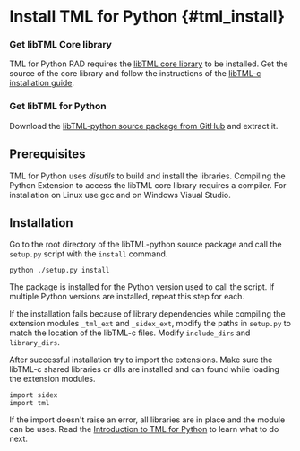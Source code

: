 # Install TML for Python {#tml_install}

### Get libTML Core library ###

TML for Python RAD requires the [libTML core library](https://github.com/tml21/libtml-c) to be installed. Get the source of the core library and follow the instructions of the [libTML-c installation guide](http://www.libtml.org/docs/libtml-c-html/md_tml_install.html).

### Get libTML for Python ###

Download the [libTML-python source package from GitHub](https://github.com/tml21/libtml-python) and extract it.

## Prerequisites ##

TML for Python uses *disutils* to build and install the libraries. Compiling the Python Extension to access the libTML core library requires a compiler. For installation on Linux use gcc and on Windows Visual Studio.

## Installation ##

Go to the root directory of the libTML-python source package and call the `setup.py` script with the `install` command.


    python ./setup.py install

The package is installed for the Python version used to call the script. If multiple Python versions are installed, repeat this step for each.

If the installation fails because of library dependencies while compiling the extension modules `_tml_ext` and `_sidex_ext`, modify the paths in `setup.py` to match the location of the libTML-c files. Modify `include_dirs` and `library_dirs`. 

After successful installation try to import the extensions. Make sure the libTML-c shared libraries or dlls are installed and can found while loading the extension modules. 

    import sidex
    import tml  

If the import doesn't raise an error, all libraries are in place and the module can be uses. Read the [Introduction to TML for Python](tml_intro.md) to learn what to do next.




